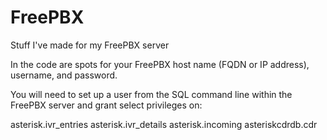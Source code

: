 # FreePBX
Stuff I've made for my FreePBX server

In the code are spots for your FreePBX host name (FQDN or IP address), username, and password.

You will need to set up a user from the SQL command line within the FreePBX server and grant select privileges on:

asterisk.ivr_entries
asterisk.ivr_details
asterisk.incoming
asteriskcdrdb.cdr
